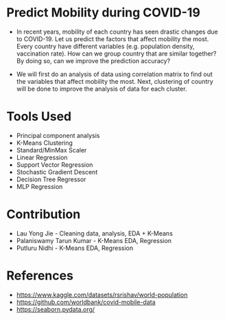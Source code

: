 # Predict Mobility during COVID-19
- In recent years, mobility of each country has seen drastic changes due to COVID-19. Let us predict the factors that affect mobility the most. Every country have different variables (e.g. population density, vaccination rate). How can we group country that are similar together? By doing so, can we improve the prediction accuracy?

- We will first do an analysis of data using correlation matrix to find out the variables that affect mobility the most. Next, clustering of country will be done to improve the analysis of data for each cluster.

# Tools Used
- Principal component analysis
- K-Means Clustering
- Standard/MinMax Scaler
- Linear Regression
- Support Vector Regression
- Stochastic Gradient Descent
- Decision Tree Regressor
- MLP Regression

# Contribution
- Lau Yong Jie - Cleaning data, analysis, EDA + K-Means
- Palaniswamy Tarun Kumar - K-Means EDA, Regression
- Putluru Nidhi - K-Means EDA, Regression

# References
- https://www.kaggle.com/datasets/rsrishav/world-population
- https://github.com/worldbank/covid-mobile-data
- https://seaborn.pydata.org/
